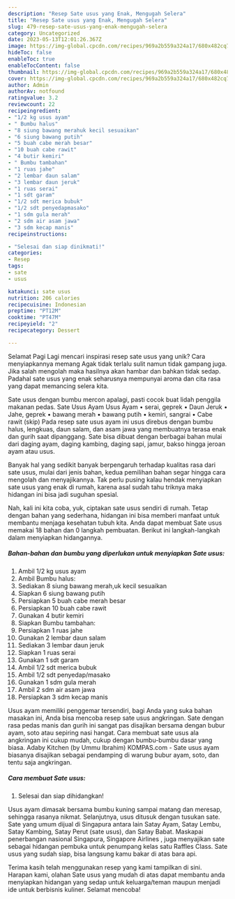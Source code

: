 ```yaml
---
description: "Resep Sate usus yang Enak, Mengugah Selera"
title: "Resep Sate usus yang Enak, Mengugah Selera"
slug: 479-resep-sate-usus-yang-enak-mengugah-selera
category: Uncategorized
date: 2023-05-13T12:01:26.367Z
image: https://img-global.cpcdn.com/recipes/969a2b559a324a17/680x482cq70/sate-usus-foto-resep-utama.jpg
hideToc: false
enableToc: true
enableTocContent: false
thumbnail: https://img-global.cpcdn.com/recipes/969a2b559a324a17/680x482cq70/sate-usus-foto-resep-utama.jpg
cover: https://img-global.cpcdn.com/recipes/969a2b559a324a17/680x482cq70/sate-usus-foto-resep-utama.jpg
author: Admin
authorAv: notfound
ratingvalue: 3.2
reviewcount: 22
recipeingredient:
- "1/2 kg usus ayam"
- " Bumbu halus"
- "8 siung bawang merahuk kecil sesuaikan"
- "6 siung bawang putih"
- "5 buah cabe merah besar"
- "10 buah cabe rawit"
- "4 butir kemiri"
- " Bumbu tambahan"
- "1 ruas jahe"
- "2 lembar daun salam"
- "3 lembar daun jeruk"
- "1 ruas serai"
- "1 sdt garam"
- "1/2 sdt merica bubuk"
- "1/2 sdt penyedapmasako"
- "1 sdm gula merah"
- "2 sdm air asam jawa"
- "3 sdm kecap manis"
recipeinstructions:

- "Selesai dan siap dinikmati!"
categories:
- Resep
tags:
- sate
- usus

katakunci: sate usus 
nutrition: 206 calories
recipecuisine: Indonesian
preptime: "PT12M"
cooktime: "PT47M"
recipeyield: "2"
recipecategory: Dessert

---
```



Selamat Pagi Lagi mencari inspirasi resep sate usus yang unik? Cara menyiapkannya memang Agak tidak terlalu sulit namun tidak gampang juga. Jika salah mengolah maka hasilnya akan hambar dan bahkan tidak sedap. Padahal sate usus yang enak seharusnya mempunyai aroma dan cita rasa yang dapat memancing selera kita.


Sate usus dengan bumbu mercon apalagi, pasti cocok buat lidah penggila makanan pedas. Sate Usus Ayam Usus Ayam • serai, geprek • Daun Jeruk • Jahe, geprek • bawang merah • bawang putih • kemiri, sangrai • Cabe rawit (skip) Pada resep sate usus ayam ini usus direbus dengan bumbu halus, lengkuas, daun salam, dan asam jawa yang membuatnya terasa enak dan gurih saat dipanggang. Sate bisa dibuat dengan berbagai bahan mulai dari daging ayam, daging kambing, daging sapi, jamur, bakso hingga jeroan ayam atau usus.

Banyak hal yang sedikit banyak berpengaruh terhadap kualitas rasa dari sate usus, mulai dari jenis bahan, kedua pemilihan bahan segar hingga cara mengolah dan menyajikannya. Tak perlu pusing kalau hendak menyiapkan sate usus yang enak di rumah, karena asal sudah tahu triknya maka hidangan ini bisa jadi suguhan spesial.


Nah, kali ini kita coba, yuk, ciptakan sate usus sendiri di rumah. Tetap dengan bahan yang sederhana, hidangan ini bisa memberi manfaat untuk membantu menjaga kesehatan tubuh kita. Anda dapat membuat Sate usus memakai 18 bahan dan 0 langkah pembuatan. Berikut ini langkah-langkah dalam menyiapkan hidangannya.

<!--inarticleads1-->

##### Bahan-bahan dan bumbu yang diperlukan untuk menyiapkan Sate usus:

1. Ambil 1/2 kg usus ayam
1. Ambil  Bumbu halus:
1. Sediakan 8 siung bawang merah,uk kecil sesuaikan
1. Siapkan 6 siung bawang putih
1. Persiapkan 5 buah cabe merah besar
1. Persiapkan 10 buah cabe rawit
1. Gunakan 4 butir kemiri
1. Siapkan  Bumbu tambahan:
1. Persiapkan 1 ruas jahe
1. Gunakan 2 lembar daun salam
1. Sediakan 3 lembar daun jeruk
1. Siapkan 1 ruas serai
1. Gunakan 1 sdt garam
1. Ambil 1/2 sdt merica bubuk
1. Ambil 1/2 sdt penyedap/masako
1. Gunakan 1 sdm gula merah
1. Ambil 2 sdm air asam jawa
1. Persiapkan 3 sdm kecap manis


Usus ayam memiliki penggemar tersendiri, bagi Anda yang suka bahan masakan ini, Anda bisa mencoba resep sate usus angkringan. Sate dengan rasa pedas manis dan gurih ini sangat pas disajikan bersama dengan bubur ayam, soto atau sepiring nasi hangat. Cara membuat sate usus ala angkringan ini cukup mudah, cukup dengan bumbu-bumbu dasar yang biasa. Adaby Kitchen (by Ummu Ibrahim) KOMPAS.com - Sate usus ayam biasanya disajikan sebagai pendamping di warung bubur ayam, soto, dan tentu saja angkringan. 

<!--inarticleads2-->

##### Cara membuat Sate usus:


1. Selesai dan siap dihidangkan!

Usus ayam dimasak bersama bumbu kuning sampai matang dan meresap, sehingga rasanya nikmat. Selanjutnya, usus ditusuk dengan tusukan sate. Sate yang umum dijual di Singapura antara lain Satay Ayam, Satay Lembu, Satay Kambing, Satay Perut (sate usus), dan Satay Babat. Maskapai penerbangan nasional Singapura, Singapore Airlines , juga menyajikan sate sebagai hidangan pembuka untuk penumpang kelas satu Raffles Class. Sate usus yang sudah siap, bisa langsung kamu bakar di atas bara api. 

Terima kasih telah menggunakan resep yang kami tampilkan di sini. Harapan kami, olahan Sate usus yang mudah di atas dapat membantu anda menyiapkan hidangan yang sedap untuk keluarga/teman maupun menjadi ide untuk berbisnis kuliner. Selamat mencoba!
